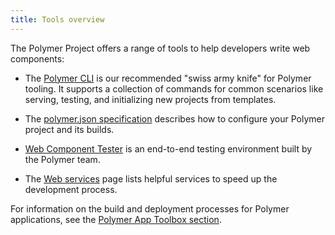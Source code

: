 ```yaml
---
title: Tools overview
---
```


The Polymer Project offers a range of tools to help developers write web components:

* The [Polymer CLI](polymer-cli) is our recommended "swiss army knife" for Polymer tooling. It supports a collection of commands for common scenarios like serving, testing, and initializing new projects from templates.

* The [polymer.json specification](polymer-json) describes how to configure your Polymer project and its builds. 

* [Web Component Tester](tests) is an end-to-end testing environment built by the Polymer team.  

* The [Web services](services) page lists helpful services to speed up the development process.

For information on the build and deployment processes for Polymer applications, see the [Polymer App Toolbox section](/{{{polymer_version_dir}}}/toolbox/).